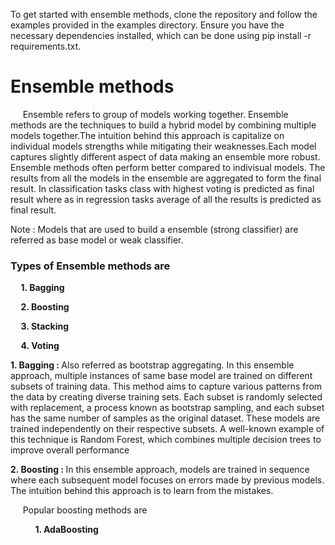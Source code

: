 <p> To get started with ensemble methods, clone the repository and follow the examples provided in the examples directory. Ensure you have the necessary dependencies installed, which can be done using pip install -r requirements.txt.</p>


<h1> Ensemble methods </h1>


<p> &nbsp;&nbsp;&nbsp;&nbsp;&nbsp;Ensemble refers to group of models working together. Ensemble methods are the techniques to build a hybrid model by combining multiple models together.The intuition behind this approach is capitalize on individual models strengths while mitigating their weaknesses.Each model captures slightly different aspect of data making an ensemble more robust. Ensemble methods often perform better compared to indivisual models. The results from all the models in the ensemble are aggregated to form the final result. In classification tasks class with highest voting is predicted as final result where as in regression tasks average of all the results is predicted as final result.
</p>
<p>Note : Models that are used to build a ensemble (strong classifier) are referred as base model or weak classifier.</p> 
<h3>Types of Ensemble methods are </h2>
<p><strong>&nbsp;&nbsp;&nbsp;&nbsp;&nbsp;1. Bagging</strong></p>
<p><strong>&nbsp;&nbsp;&nbsp;&nbsp;&nbsp;2. Boosting</strong></p>
<p><strong>&nbsp;&nbsp;&nbsp;&nbsp;&nbsp;3. Stacking</strong></p>
<p><strong>&nbsp;&nbsp;&nbsp;&nbsp;&nbsp;4. Voting</strong></p>

<p> </p>
<p><strong>1. Bagging : </strong>Also referred as bootstrap aggregating. In this ensemble approach, multiple instances of same base model are trained on different subsets of training data. This method aims to capture various patterns from the data by creating diverse training sets. Each subset is randomly selected with replacement, a process known as bootstrap sampling, and each subset has the same number of samples as the original dataset.  These models are trained independently on their respective subsets. A well-known example of this technique is Random Forest, which combines multiple decision trees to improve overall performance</p>
<p> </p>
<p><strong>2. Boosting : </strong>In this ensemble approach, models are trained in sequence where each subsequent model focuses on errors made by previous models. The intuition behind this approach is to learn from the mistakes.  
</p> 
<p>&nbsp;&nbsp;&nbsp;&nbsp;&nbsp;Popular boosting methods are </p>
<p>&nbsp;&nbsp;&nbsp;&nbsp;&nbsp;&nbsp;&nbsp;&nbsp;&nbsp;&nbsp;<strong>1. AdaBoosting </strong></p>
      
